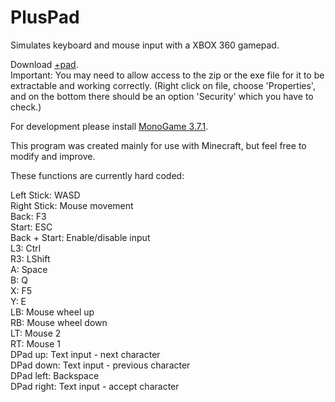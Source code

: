 # PlusPad
Simulates keyboard and mouse input with a XBOX 360 gamepad.

Download [+pad](https://github.com/KapitanH/PlusPad/releases/download/v2.1.0/+pad.zip).  
Important: You may need to allow access to the zip or the exe file for it to be extractable and working correctly. (Right click on file, choose 'Properties', and on the bottom there should be an option 'Security' which you have to check.)

For development please install [MonoGame 3.7.1](http://community.monogame.net/t/monogame-3-7-1-release/11173).  

This program was created mainly for use with Minecraft, but feel free to modify and improve.

These functions are currently hard coded:

Left Stick: WASD  
Right Stick: Mouse movement  
Back: F3  
Start: ESC  
Back + Start: Enable/disable input  
L3: Ctrl  
R3: LShift  
A: Space  
B: Q  
X: F5  
Y: E  
LB: Mouse wheel up  
RB: Mouse wheel down  
LT: Mouse 2  
RT: Mouse 1  
DPad up: Text input - next character  
DPad down: Text input - previous character  
DPad left: Backspace  
DPad right: Text input - accept character  
